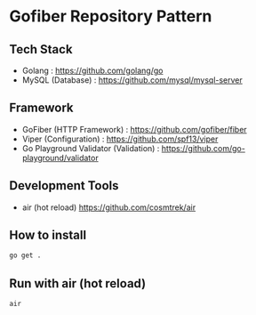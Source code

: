 # Gofiber Repository Pattern

## Tech Stack
- Golang : https://github.com/golang/go
- MySQL (Database) : https://github.com/mysql/mysql-server

## Framework
- GoFiber (HTTP Framework) : https://github.com/gofiber/fiber
- Viper (Configuration) : https://github.com/spf13/viper
- Go Playground Validator (Validation) : https://github.com/go-playground/validator

## Development Tools
- air (hot reload) https://github.com/cosmtrek/air

## How to install
```bash
go get .
```

## Run with air (hot reload)
```bash
air
```

